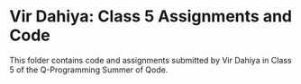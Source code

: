 # Vir Dahiya: Class 5 Assignments and Code
This folder contains code and assignments submitted by Vir Dahiya in Class 5 of the Q-Programming Summer of Qode.